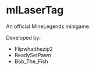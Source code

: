 # mlLaserTag
An official MineLegends minigame.

Developed by:
- Flipwhatthezip2
- ReadySetPawn
- Bob_The_Fish
